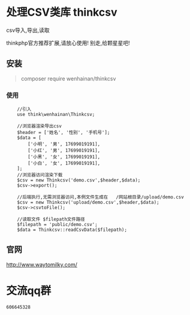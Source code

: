 # 处理CSV类库 thinkcsv
csv导入,导出,读取

thinkphp官方推荐扩展,请放心使用!
别走,给颗星星吧!



## 安装
> composer require wenhainan/thinkcsv


### 使用
```
    //引入 
    use think\wenhainan\Thinkcsv;
    
    //浏览器渲染导出csv
    $header = ['姓名', '性别', '手机号'];
    $data = [
        ['小明', '男', 17699019191],
        ['小红', '男', 17699019191],
        ['小黑', '女', 17699019191],
        ['小白', '女', 17699019191],
    ];
    //浏览器访问渲染下载
    $csv = new Thinkcsv('demo.csv',$header,$data);
    $csv->export();
    
    //后端执行,无需浏览器访问,本例文件生成在   /网站根目录/upload/demo.csv
    $csv = new Thinkcsv('upload/demo.csv',$header,$data);
    $csv->csvtoFile();
    
    //读取文件 $filepath文件路径
    $filepath = 'public/demo.csv';
    $data = Thinkcsv::readCsvData($filepath);
```

## 官网
http://www.waytomilky.com/

# 交流qq群
`606645328`

